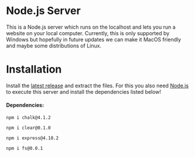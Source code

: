 # Node.js Server
This is a Node.js server which runs on the localhost and lets you run a website on your local computer.
Currently, this is only supported by Windows but hopefully in future updates we can make it MacOS friendly and maybe some distributions of Linux.

# Installation

Install the [latest release](https://github.com/SeaJourney/node-server/releases/tag/v1.0.1) and extract the files. For this you also need [Node.js](https://nodejs.org/en/download) to execute this server and install the dependencies listed below!
#### Dependencies:
```node
npm i chalk@4.1.2
```
```node
npm i clear@0.1.0
```
```node
npm i express@4.18.2
```
```node
npm i fs@0.0.1
```

